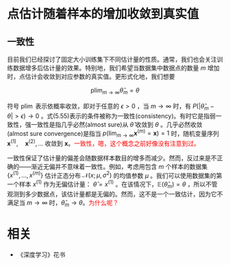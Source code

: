 
# 点估计随着样本的增加收敛到真实值

## 一致性

目前我们已经探讨了固定大小训练集下不同估计量的性质。通常，我们也会关注训练数据增多后估计量的效果。特别地，我们希望当数据集中数据点的数量 $m$ 增加时，点估计会收敛到对应参数的真实值。更形式化地，我们想要

$$
\operatorname{plim}_{m \rightarrow \infty} \hat{\theta}_{m}=\theta\tag{5.55}
$$

符号 $\operatorname{plim}$ 表示依概率收敛，即对于任意的 $\epsilon>0$ ，当 $m \rightarrow \infty$ 时，有 $P\left(\left|\hat{\theta}_{m}-\theta\right|>\epsilon \right ) \rightarrow 0$ 。式(5.55)表示的条件被称为一致性(consistency)。有时它是指弱一致性，强一致性是指几乎必然(almost sure)从 $\hat{\theta}$ 收敛到 $\theta$ 。几乎必然收敛 (almost sure convergence)是指当 $p\left(\lim _{m \rightarrow \infty} \mathbf{x}^{(m)}=\boldsymbol{x}\right)=1$ 时，随机变量序列 $\mathbf{x}^{(1)}, \quad \mathbf{x}^{(2)}, \ldots$ 收敛到 $\boldsymbol{x}$。<span style="color:red;">一致性，嗯，这个概念之前好像没有注意到过。</span>

一致性保证了估计量的偏差会随数据样本数目的增多而减少。然而，反过来是不正确的——渐近无偏并不意味着一致性。例如，考虑用包含 $m$ 个样本的数据集 $\left\{x^{(1)}, \ldots, x^{(m)}\right\}$ 估计正态分布 $\mathcal{N}\left(x ; \mu, \sigma^{2}\right)$ 的均值参数 $\mu$ 。我们可以使用数据集的第一个样本 $x^{(1)}$ 作为无偏估计量： $\hat{\theta}=x^{(1)}$ 。在该情况下，$\mathbb{E}\left(\hat{\theta}_{m}\right)=\theta$ ，所以不管观测到多少数据点，该估计量都是无偏的。然而，这不是一个一致估计，因为它不满足当 $m \rightarrow \infty$ 时，$\hat{\theta}_{m} \rightarrow \theta$。<span style="color:red;">为什么呢？</span>



# 相关

- 《深度学习》花书

